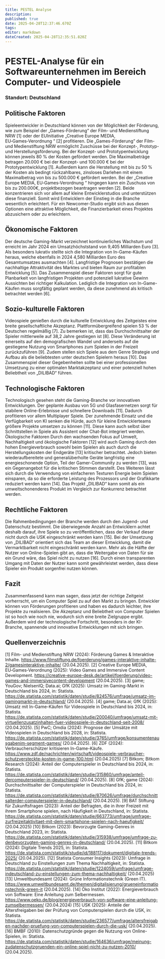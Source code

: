 ```yaml
---
title: PESTEL Analyse
description: 
published: true
date: 2025-04-28T12:37:46.670Z
tags: 
editor: markdown
dateCreated: 2025-04-28T12:35:51.820Z
---
```


# PESTEL-Analyse für ein Softwareunternehmen im Bereich Computer- und Videospiele
 

### Standort: Deutschland
## Politische Faktoren
Spieleentwickler in Deutschland können von der Möglichkeit der Förderung, wie zum
Beispiel der „Games-Förderung“ der Film- und Medienstiftung NRW [1] oder der EUInitiative 
„Creative Europe MEDIA, EU‑Games‑Verordnung “ [2] profitieren.
Die „Games-Förderung“ der Film- und Medienstiftung NRW ermöglicht Zuschüsse bei
der Konzept-, Prototyp- und Herstellungsförderung. Bei der Konzept- und
Prototypentwicklung können jeweils 80 % der Kosten gefördert werden.
Die Maximalbeträge betragen 20.000 € bei der Konzept- und 100.000 € bei der
Prototypentwicklung [1]. Außerdem kann die Herstellung mit bis zu 50 % der Kosten als
bedingt rückzahlbares, zinsloses Darlehen mit einem Maximalbetrag von bis zu 500.000
€ gefördert werden.
Bei der „Creative Europe MEDIA, EU‑Games‑Verordnung “ hingegen kann ein Zuschuss
von bis zu 200.000€, projektbezogen beantragen werden [2].
Beide konzentrieren sich vor allem auf kleine Entwicklerstudios und unterstützen diese
finanziell. Somit wird Entwicklern der Einstieg in die Branche wesentlich erleichtert.
Für ein Newcomer-Studio ergibt sich aus diesen Optionen eine attraktive Möglichkeit,
die Finanzierbarkeit eines Projektes abzusichern oder zu erleichtern.
## Ökonomische Faktoren
Der deutsche Gaming-Markt verzeichnet kontinuierliches Wachstum und erreicht im
Jahr 2024 ein Umsatzhöchststand von 9,405 Milliarden Euro [3].
Als besonders lukrativ stellte sich die Integration von In-Game-Käufen heraus, welche
ebenfalls in 2024 4,580 Milliarden Euro des Gesamtumsatzes ausmachten [4].
Langfristige Prognosen bestätigen die nachhaltige Attraktivität des Marktes und bieten
Raum zur profitablen Entwicklung [5].
Das Zusammenspiel dieser Faktoren sorgt für gute Planbarkeit von langfristigen
Projekten und potenziell lukrative Gewinn Aussichten bei richtiger Kalkulation.
Lediglich die Integration von In-Game-Käufen muss sorgfältig geplant werden, da diese
zunehmend als kritisch betrachtet werden [6].
## Sozio-kulturelle Faktoren
Videospiele genießen durch die kulturelle Entwicklung des Zeitgeistes eine breite
gesellschaftliche Akzeptanz. Plattformübergreifend spielen 53 % der Deutschen
regelmäßig [7].
Zu bemerken ist, dass das Durchschnittsalter der Spieler mittlerweile auf 38,2 Jahre
gestiegen ist [8].
Diese Veränderung ist einerseits auf den demografischen Wandel und anderseits auf
die gestiegene Nutzung von Smartphones zum Spielen in der Freizeit zurückzuführen
[9]. Zudem stellen sich Spiele aus dem Genre Strategie und Aufbau als die beliebtesten
unter deutschen Spielern heraus [10].
Das Zusammenspiel dieser Gegebenheiten sollte bei einer professionellen Umsetzung
zu einer optimalen Marktakzeptanz und einer potenziell hohen Beliebtheit von
„DILIBAD“ führen.
## Technologische Faktoren
Technologisch gesehen steht die Gaming-Branche vor innovativen Entwicklungen. Der
geplante Ausbau von 5G und Glasfasernetzen sorgt für stabilere Online-Erlebnisse und
schnellere Downloads [11]. Dadurch profitieren vor allem Multiplayer Spiele.
Der zunehmende Einsatz und die Verfügbarkeit von KI senken die Hürde, auch für kleine
Entwicklerteams größere Projekte umsetzen zu können [11]. Diese kann auch selbst
über Schnittstellen in Spiele als Assistent oder Chat-Bot integriert werden.
Ökologische Faktoren
Durch den wachsenden Fokus auf Umwelt, Nachhaltigkeit und ökologische Faktoren
[12] wird auch Gaming durch den hohen Energieverbrauch sowohl beim Spielen als
auch durch die Herstellungskosten der Endgeräte [13] kritischer betrachtet.
Jedoch bieten wiederaufbereitete und generalüberholte Geräte langfristig eine
energieschonende Option, Teil der Gamer-Community zu werden [13], was ein
Gegenangebot für die kritischen Stimmen darstellt.
Des Weiteren lässt sich durch die Verwendung von einfacheren Texturen Energie beim
Spielen einsparen, da so die erforderte Leistung des Prozessors und der Grafikkarte
reduziert werden kann [14].
Das Projekt „DILIBAD“ kann somit als ein umweltschonenderes Produkt im Vergleich
zur Konkurrenz betrachtet werden.
## Rechtliche Faktoren
Die Rahmenbedingungen der Branche werden durch den Jugend- und Datenschutz
bestimmt. Die überwiegende Anzahl an Entwicklern achtet deshalb darauf, ihre Spiele
so zu veröffentlichen, dass der Verkauf dieser nicht durch die USK eingeschränkt
werden kann [15].
Bei der Umsetzung von „DILIBAD“ orientiert sich das Team an dieser Entwicklung,
damit die Vermarktbarkeit nicht eingeschränkt werden kann.
Mehr als die Hälfte der Nutzer von Online-Spielen gibt an, dass die Weitergabe von
Daten für sie ein Grund wäre, das Spiel nicht zu nutzen [16]. Durch einen transparenten
Umgang mit Daten der Nutzer kann somit gewährleistet werden, dass diese Spieler ein
Produkt sorgenfrei nutzen können.
## Fazit
Zusammenfassend kann man sagen, dass jetzt der richtige Zeitgeist vorherrscht, um
ein Computer Spiel zu auf den Markt zu bringen.
Entwickler können von Förderungen profitieren und haben es dadurch leichter, ihre
Projekte zu realisieren.
Die Akzeptanz und Beliebtheit von Computer Spielen ist so hoch wie noch nie, wodurch
sich eine breite Zielgruppe ergibt.
Außerdem wird der technologische Fortschritt, besonders in der KI-Branche,
spannende und innovative Entwicklungen mit sich bringen.
## Quellenverzeichnis
[1] Film- und Medienstiftung NRW (2024): Förderung Games & Interaktive Inhalte.
https://www.filmstiftung.de/foerderung/games-interaktive-inhalte-2/gamesinteraktive-inhalte/ (20.04.2025).
[2] Creative Europe MEDIA, EU‑Games‑Verordnung (2025): Video Games and
Immersive Content Development.
https://creative-europe-desk.de/artikel/foerderung/video-games-and-immersivecontent-development (20.04.2025).
[3] game; YouGov; NielsenIQ; Data.ai; GfK (2025): Umsatz im Gaming-Markt in
Deutschland bis 2024, in: Statista.
https://de.statista.com/statistik/daten/studie/824576/umfrage/umsatz-im-gamingmarkt-in-deutschland/ (20.04.2025).
[4] game; Data.ai; GfK (2025): Umsatz mit In-Game-Käufen für Videospiele in
Deutschland bis 2024, in: Statista.
https://de.statista.com/statistik/daten/studie/200040/umfrage/umsatz-mit-virtuellenzusatzinhalten-fuer-videospiele-in-deutschland-seit-2008/ (20.04.2025).
[5] PwC; Omdia (2024): Prognose der Umsätze mit Videospielen in Deutschland bis
2028, in: Statista.
https://de.statista.com/statistik/daten/studie/3765/umfrage/konsumentenausgabenim-segment-games/ (20.04.2025).
[6] ZDF (2024): Verbraucherschützer kritisieren In-Game-Käufe.
https://www.zdf.de/nachrichten/wirtschaft/videospiele-verbraucher-schutzversteckte-kosten-in-game-100.html (20.04.2025)
[7] Bitkom; Bitkom Research (2024): Anteil der Computerspieler in Deutschland bis
2024, in: Statista.
https://de.statista.com/statistik/daten/studie/315860/umfrage/anteil-dercomputerspieler-in-deutschland/ (20.04.2025).
[8] GfK; game (2024): Durchschnittsalter der Computerspieler in Deutschland bis
2024, in: Statista.
https://de.statista.com/statistik/daten/studie/870626/umfrage/durchschnittsalterder-computerspieler-in-deutschland/ (20.04.2025).
[9] BAT Stiftung für Zukunftsfragen (2023): Anteil der Befragten, die in ihrer Freizeit mit
ihrem Smartphone spielen, nach Häufigkeit in Deutschland, in: Statista.
https://de.statista.com/statistik/daten/studie/663773/umfrage/umfrage-zurfreizeitaktivitaet-mit-dem-smartphone-spielen-nach-haeufigkeit/ (20.04.2025)
[10] Bitkom (2023): Bevorzugte Gaming-Genres in Deutschland 2023, in: Statista.
https://de.statista.com/statistik/daten/studie/315938/umfrage/umfrage-zu-denbevorzugten-gaming-genres-in-deutschland/ (20.04.2025).
[11] Bitkom (2024): Digitale Trends 2025, in: Statista.
https://de.statista.com/statistik/studie/id/188117/dokument/digitale-trends-2025/
(20.04.2025).
[12] Statista Consumer Insights (2023): Umfrage in Deutschland zu Einstellungen zum
Thema Nachhaltigkeit, in: Statista.
https://de.statista.com/statistik/daten/studie/1224059/umfrage/umfrage-indeutschland-zu-einstellungen-zum-thema-nachhaltigkeit/ (20.04.2025)
[13] Umweltbundesamt (2024): Grüne Informationstechnik (Green IT).
https://www.umweltbundesamt.de/themen/digitalisierung/grueneinformationstechnik-green-it (20.04.2025).
[14] Öko Institut (2022): Energieverbrauch von Software: Eine Anleitung zum
Selbermessen.
https://www.oeko.de/blog/energieverbrauch-von-software-eine-anleitung-zumselbermessen/ (20.04.2024)
[15] USK (2025): Anteile der Altersfreigaben bei der Prüfung von Computerspielen
durch die USK, in: Statista.
https://de.statista.com/statistik/daten/studie/236577/umfrage/altersfreigaben-nachder-pruefung-von-computerspielen-durch-die-usk/ (20.04.2025).
[16] BMBF (2010): Datenschutzgründe gegen die Nutzung von Online-Spielen, in:
Statista.
https://de.statista.com/statistik/daten/studie/164636/umfrage/meinung-zudatenschutzgruenden-ein-online-spiel-nicht-zu-nutzen-2010/ (20.04.2025).
